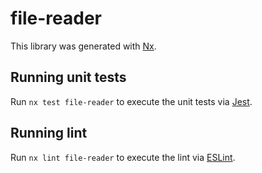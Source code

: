 # file-reader

This library was generated with [Nx](https://nx.dev).

## Running unit tests

Run `nx test file-reader` to execute the unit tests via [Jest](https://jestjs.io).

## Running lint

Run `nx lint file-reader` to execute the lint via [ESLint](https://eslint.org/).
